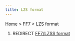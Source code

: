 ```yaml
---
title: LZS format
---
```


[Home](/Main%20Page.md) > [FF7](/FF7.md) > LZS format

1.  REDIRECT [FF7/LZSS format][]

  [FF7/LZSS format]: /FF7/LZSS%20format.md "wikilink"

